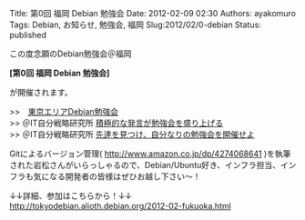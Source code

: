Title: 第0回 福岡 Debian 勉強会
Date: 2012-02-09 02:30
Authors: ayakomuro
Tags:  Debian, お知らせ, 勉強会, 福岡
Slug:2012/02/0-debian
Status: published

この度念願のDebian勉強会＠福岡


**[第0回 福岡 Debian 勉強会]**

が開催されます。

\>\>　[東京エリアDebian勉強会](http://tokyodebian.alioth.debian.org/)  
\>\> ＠IT自分戦略研究所
[積極的な発言が勉強会を盛り上げる](http://jibun.atmarkit.co.jp/lcom01/special/comeve01/comeve01.html)  
\>\> ＠IT自分戦略研究所
[先達を見つけ、自分なりの勉強会を開催せよ](http://jibun.atmarkit.co.jp/lcom01/special/semi/semi01.html)

Gitによるバージョン管理( <http://www.amazon.co.jp/dp/4274068641>
)を執筆された岩松さんがいらっしゃるので、Debian/Ubuntu好き、インフラ担当、インフラも気になる開発者の皆様はぜひお越し下さい〜！

↓↓詳細、参加はこちらから！↓↓  
<http://tokyodebian.alioth.debian.org/2012-02-fukuoka.html>

